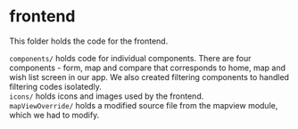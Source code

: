 # frontend

This folder holds the code for the frontend.  
  
`components/` holds code for individual components. There are four components - form, map and compare that corresponds to home, map and wish list screen in our app. We also created filtering components to handled filtering codes isolatedly.  
`icons/` holds icons and images used by the frontend.  
`mapViewOverride/` holds a modified source file from the mapview module, which we had to modify.

